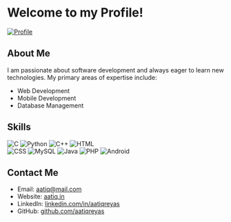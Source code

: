 <!DOCTYPE html>
<html lang="en">
<body>

  <div id="header">
    <h1>Welcome to my Profile!</h1>
    <a href="https://x.com/aatiqreyas" target="_blank">
      <img id="profile-img" src="https://img.shields.io/badge/aatiqreyas-black?style=for-the-badge&logo=x" alt="Profile">
    </a>
  </div>

  <div id="about-me">
    <h2>About Me</h2>
    <p>I am passionate about software development and always eager to learn new technologies. My primary areas of expertise include:</p>
    <ul>
      <li>Web Development</li>
      <li>Mobile Development</li>
      <li>Database Management</li>
    </ul>
  </div>

  <div id="skills">
    <h2>Skills</h2>
    <p>
      <img class="skill-badge" src="https://img.shields.io/badge/C-black?style=for-the-badge&logo=c" alt="C">
      <img class="skill-badge" src="https://img.shields.io/badge/Python-black?style=for-the-badge&logo=python" alt="Python">
      <img class="skill-badge" src="https://img.shields.io/badge/C++-black?style=for-the-badge&logo=c%2B%2B" alt="C++">
      <img class="skill-badge" src="https://img.shields.io/badge/HTML-black?style=for-the-badge&logo=htmx" alt="HTML">
<br>
      <img class="skill-badge" src="https://img.shields.io/badge/CSS-black?style=for-the-badge&logo=CSS3" alt="CSS">
      <img class="skill-badge" src="https://img.shields.io/badge/MySQL-black?style=for-the-badge&logo=mysql" alt="MySQL">
      <img class="skill-badge" src="https://img.shields.io/badge/Java-black?style=for-the-badge&logo=openjdk" alt="Java">
      <img class="skill-badge" src="https://img.shields.io/badge/PHP-black?style=for-the-badge&logo=php" alt="PHP">
      <img class="skill-badge" src="https://img.shields.io/badge/Android-black?style=for-the-badge&logo=android" alt="Android">
    </p>
  </div>

  <div id="contact">
    <h2>Contact Me</h2>
    <ul>
      <li>Email: <a href="mailto:aatiq@mail.com">aatiq@mail.com</a></li>
      <li>Website: <a href="https://aatiq.in">aatiq.in</a></li>
      <li>LinkedIn: <a href="https://linkedin.com/in/aatiqreyas">linkedin.com/in/aatiqreyas</a></li>
      <li>GitHub: <a href="https://github.com/aatiqreyas">github.com/aatiqreyas</a></li>
    </ul>
  </div>

</body>
</html>
